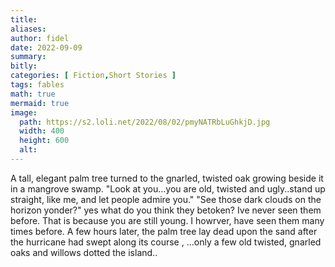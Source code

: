 ```yaml
---
title:
aliases:
author: fidel
date: 2022-09-09
summary: 
bitly: 
categories: [ Fiction,Short Stories ]
tags: fables
math: true
mermaid: true
image:
  path: https://s2.loli.net/2022/08/02/pmyNATRbLuGhkjD.jpg
  width: 400 
  height: 600 
  alt:
---
```


<!---Friday 09 September 2022--->


A tall, elegant palm tree turned to the gnarled, twisted oak growing beside it in a mangrove swamp. 
"Look at you…you are old, twisted and ugly..stand up straight, like me, and let people admire you."
"See those dark clouds on the horizon yonder?"
yes
what do you think they betoken?
Ive never seen them before. 
That is because you are still young. I howrver, have seen them many times before.
A few hours later, the palm tree lay dead upon the sand after the hurricane had swept along its course , ...only a few old twisted, gnarled oaks and willows dotted the island..
